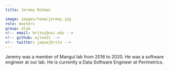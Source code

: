 ```yaml
---
title: Jeremy Rotman

image: images/team/jeremy.jpg
role: masters
group: alum
<!-- email: britoj@usc.edu -->
<!-- github: ajlee21 -->
<!-- twitter: jaquejbrito -->
---
```


Jeremy was a member of Mangul lab from 2016 to 2020. He was a software engineer at our lab. He is currently a Data Software Engineer at Perimetrics.
